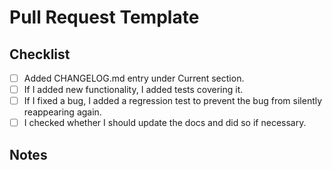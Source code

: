 # Pull Request Template
<!-- Please fill out the form for your Pull Request and complete the Checklist. -->

## Checklist

- [ ] Added CHANGELOG.md entry under Current section.
- [ ] If I added new functionality, I added tests covering it.
- [ ] If I fixed a bug, I added a regression test to prevent the bug from silently reappearing again.
- [ ] I checked whether I should update the docs and did so if necessary.

## Notes
<!-- Include anything here that needs to be noted for the reviewer. -->
